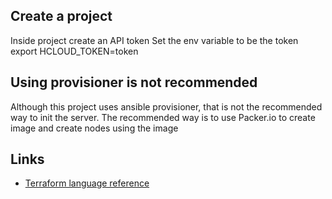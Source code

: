 ## Create a project
Inside project create an API token
Set the env variable to be the token
export HCLOUD_TOKEN=token

## Using provisioner is not recommended 
Although this project uses ansible provisioner, that is not the recommended way to init the server. 
The recommended way is to use Packer.io to create image and create nodes using the image

## Links
* [Terraform language reference](https://www.terraform.io/docs/configuration/index.html)

